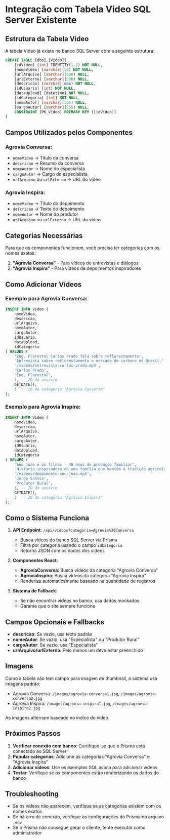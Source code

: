 # Integração com Tabela Video SQL Server Existente

## Estrutura da Tabela Video

A tabela Video já existe no banco SQL Server com a seguinte estrutura:

```sql
CREATE TABLE [dbo].[Video](
    [idVideo] [int] IDENTITY(1,1) NOT NULL,
    [nomeVideo] [varchar](50) NOT NULL,
    [urlArquivo] [varchar](500) NULL,
    [urlExterno] [varchar](500) NULL,
    [descricao] [varchar](max) NOT NULL,
    [idUsuario] [int] NOT NULL,
    [dataUpload] [datetime] NOT NULL,
    [idCategoria] [int] NOT NULL,
    [nomeAutor] [varchar](255) NULL,
    [cargoAutor] [varchar](255) NULL,
    CONSTRAINT [PK_Video] PRIMARY KEY ([idVideo])
)
```

## Campos Utilizados pelos Componentes

### Agrovia Conversa:
- `nomeVideo` → Título da conversa
- `descricao` → Resumo da conversa
- `nomeAutor` → Nome do especialista
- `cargoAutor` → Cargo do especialista
- `urlArquivo` ou `urlExterno` → URL do vídeo

### Agrovia Inspira:
- `nomeVideo` → Título do depoimento
- `descricao` → Texto do depoimento
- `nomeAutor` → Nome do produtor
- `urlArquivo` ou `urlExterno` → URL do vídeo

## Categorias Necessárias

Para que os componentes funcionem, você precisa ter categorias com os nomes exatos:

1. **"Agrovia Conversa"** - Para vídeos de entrevistas e diálogos
2. **"Agrovia Inspira"** - Para vídeos de depoimentos inspiradores

## Como Adicionar Vídeos

### Exemplo para Agrovia Conversa:
```sql
INSERT INTO Video (
    nomeVideo, 
    descricao, 
    urlArquivo, 
    nomeAutor, 
    cargoAutor, 
    idUsuario, 
    dataUpload, 
    idCategoria
) VALUES (
    'Eng. Florestal Carlos Prado fala sobre reflorestamento',
    'Entrevista sobre reflorestamento e mercado de carbono no Brasil.',
    '/videos/entrevista-carlos-prado.mp4',
    'Carlos Prado',
    'Eng. Florestal',
    1, -- ID do usuário
    GETDATE(),
    1  -- ID da categoria "Agrovia Conversa"
);
```

### Exemplo para Agrovia Inspira:
```sql
INSERT INTO Video (
    nomeVideo, 
    descricao, 
    urlArquivo, 
    nomeAutor, 
    cargoAutor, 
    idUsuario, 
    dataUpload, 
    idCategoria
) VALUES (
    'Seu João e os filhos - 40 anos de produção familiar',
    'História inspiradora de uma família que mantém a tradição agrícola.',
    '/videos/depoimento-seu-joao.mp4',
    'Jorge Santos',
    'Produtor Rural',
    1, -- ID do usuário
    GETDATE(),
    2  -- ID da categoria "Agrovia Inspira"
);
```

## Como o Sistema Funciona

1. **API Endpoint**: `/api/videos?categoria=Agrovia%20Conversa`
   - Busca vídeos do banco SQL Server via Prisma
   - Filtra por categoria usando o campo `idCategoria`
   - Retorna JSON com os dados dos vídeos

2. **Componentes React**:
   - **AgroviaConversa**: Busca vídeos da categoria "Agrovia Conversa"
   - **AgroviaInspira**: Busca vídeos da categoria "Agrovia Inspira"
   - Renderiza automaticamente baseado na quantidade de registros

3. **Sistema de Fallback**:
   - Se não encontrar vídeos no banco, usa dados mockados
   - Garante que o site sempre funcione

## Campos Opcionais e Fallbacks

- **descricao**: Se vazio, usa texto padrão
- **nomeAutor**: Se vazio, usa "Especialista" ou "Produtor Rural"
- **cargoAutor**: Se vazio, usa "Especialista"
- **urlArquivo/urlExterno**: Pelo menos um deve estar preenchido

## Imagens

Como a tabela não tem campo para imagem de thumbnail, o sistema usa imagens padrão:
- Agrovia Conversa: `/images/agrovia-conversa1.jpg`, `/images/agrovia-conversa2.jpg`
- Agrovia Inspira: `/images/agrovia-inspira1.jpg`, `/images/agrovia-inspira2.jpg`

As imagens alternam baseado no índice do vídeo.

## Próximos Passos

1. **Verificar conexão com banco**: Certifique-se que o Prisma está conectado ao SQL Server
2. **Popular categorias**: Adicione as categorias "Agrovia Conversa" e "Agrovia Inspira"
3. **Adicionar vídeos**: Use os exemplos SQL acima para adicionar vídeos
4. **Testar**: Verifique se os componentes estão renderizando os dados do banco

## Troubleshooting

- Se os vídeos não aparecem, verifique se as categorias existem com os nomes exatos
- Se há erro de conexão, verifique as configurações do Prisma no arquivo `.env`
- Se o Prisma não consegue gerar o cliente, tente executar como administrador

